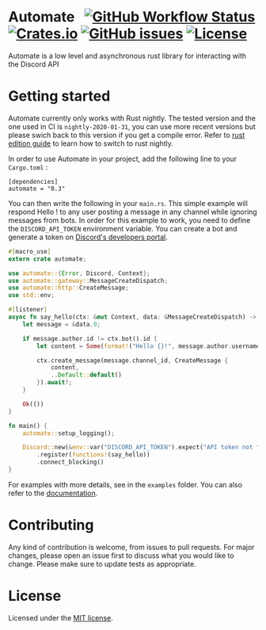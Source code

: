 # Automate &nbsp; [![GitHub Workflow Status](https://img.shields.io/github/workflow/status/mbenoukaiss/automate/Checks?style=for-the-badge)](https://github.com/mbenoukaiss/automate/actions) [![Crates.io](https://img.shields.io/crates/v/automate?style=for-the-badge)](https://crates.io/crates/automate) [![GitHub issues](https://img.shields.io/badge/docs-latest-blue?style=for-the-badge)](https://docs.rs/automate) [![License](https://img.shields.io/crates/l/automate?style=for-the-badge)](https://github.com/mbenoukaiss/automate/blob/master/LICENSE)
Automate is a low level and asynchronous rust library for interacting with the Discord API

# Getting started
Automate currently only works with Rust nightly. The tested version and the one used in CI is
`nightly-2020-01-31`, you can use more recent versions but please swich back to this version 
if you get a compile error. Refer to [rust edition guide](https://doc.rust-lang.org/edition-guide/rust-2018/rustup-for-managing-rust-versions.html)
to learn how to switch to rust nightly.

In order to use Automate in your project, add the following line to your `Cargo.toml` :
```
[dependencies]
automate = "0.3"
```

You can then write the following in your `main.rs`. This simple example will respond Hello <name of the user>! to any
user posting a message in any channel while ignoring messages from bots.
In order for this example to work, you need to define the `DISCORD_API_TOKEN` environment variable. You can create a
bot and generate a token on [Discord's developers portal](https://discordapp.com/developers/applications/).

```rust
#[macro_use]
extern crate automate;

use automate::{Error, Discord, Context};
use automate::gateway::MessageCreateDispatch;
use automate::http::CreateMessage;
use std::env;

#[listener]
async fn say_hello(ctx: &mut Context, data: &MessageCreateDispatch) -> Result<(), Error> {
    let message = &data.0;

    if message.author.id != ctx.bot().id {
        let content = Some(format!("Hello {}!", message.author.username));

        ctx.create_message(message.channel_id, CreateMessage {
            content,
            ..Default::default()
        }).await?;
    }

    Ok(())
}

fn main() {
    automate::setup_logging();

    Discord::new(&env::var("DISCORD_API_TOKEN").expect("API token not found"))
        .register(functions!(say_hello))
        .connect_blocking()
}
```

For examples with more details, see in the `examples` folder. You can also refer to the [documentation](https://docs.rs/automate).

# Contributing
Any kind of contribution is welcome, from issues to pull requests. For major changes, please open an issue first to discuss what you would like to change.
Please make sure to update tests as appropriate.

# License
Licensed under the [MIT license](LICENSE).